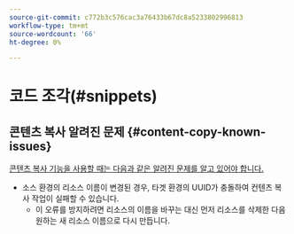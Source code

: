 ```yaml
---
source-git-commit: c772b3c576cac3a76433b67dc8a5233802996813
workflow-type: tm+mt
source-wordcount: '66'
ht-degree: 0%

---
```

# 코드 조각(#snippets)

## 콘텐츠 복사 알려진 문제 {#content-copy-known-issues}

[콘텐츠 복사 기능을 사용할 때는 다음과 같은 알려진 문제를 알고 있어야 합니다.](/help/using/content-copy.md)

* 소스 환경의 리소스 이름이 변경된 경우, 타겟 환경의 UUID가 충돌하여 컨텐츠 복사 작업이 실패할 수 있습니다.
   * 이 오류를 방지하려면 리소스의 이름을 바꾸는 대신 먼저 리소스를 삭제한 다음 원하는 새 리소스 이름으로 다시 만듭니다.
